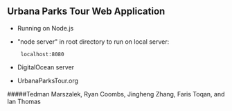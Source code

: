 ## Urbana Parks Tour Web Application

 - Running on Node.js

 - "node server" in root directory to run on local server:

 		localhost:8080
 	
 - DigitalOcean server
 
 - UrbanaParksTour.org
 		

#####Tedman Marszalek, Ryan Coombs, Jingheng Zhang, Faris Toqan, and Ian Thomas

